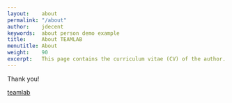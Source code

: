 ```yaml
---
layout:    about
permalink: "/about"
author:    jdecent
keywords:  about person demo example
title:     About TEAMLAB
menutitle: About
weight:    90
excerpt:   This page contains the curriculum vitae (CV) of the author.
--- 
```

<script async defer src="https://buttons.github.io/buttons.js"></script>

Thank you!

<p class="github-button-container">
<a class="github-button" href="https://github.com/teamlab" data-size="large" data-show-count="true" aria-label="Star teamlab/Gachon_CS50_Python_KMOOC on GitHub">teamlab</a>
</p>